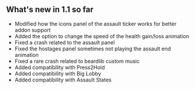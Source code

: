 ## What's new in 1.1 so far
- Modified how the icons panel of the assault ticker works for better addon support
- Added the option to change the speed of the health gain/loss animation
- Fixed a crash related to the assault panel
- Fixed the hostages panel sometimes not playing the assault end animation
- Fixed a rare crash related to beardlib custom music
- Added compatibility with Press2Hold
- Added compatibility with Big Lobby
- Added compatibility with Assault States
	


